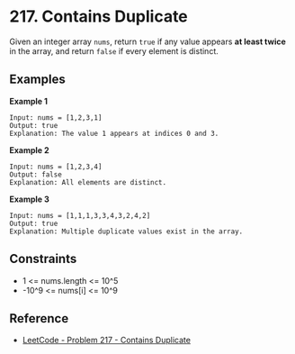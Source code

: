 # 217. Contains Duplicate

Given an integer array `nums`, return `true` if any value appears **at least twice** in the array, and return `false` if every element is distinct.

## Examples

**Example 1**
```
Input: nums = [1,2,3,1]
Output: true
Explanation: The value 1 appears at indices 0 and 3.
```

**Example 2**
```
Input: nums = [1,2,3,4]
Output: false
Explanation: All elements are distinct.
```

**Example 3**
```
Input: nums = [1,1,1,3,3,4,3,2,4,2]
Output: true
Explanation: Multiple duplicate values exist in the array.
```

## Constraints

- 1 <= nums.length <= 10^5
- -10^9 <= nums[i] <= 10^9

## Reference

- [LeetCode - Problem 217 - Contains Duplicate](https://leetcode.com/problems/contains-duplicate/)